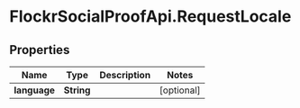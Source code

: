 # FlockrSocialProofApi.RequestLocale

## Properties
Name | Type | Description | Notes
------------ | ------------- | ------------- | -------------
**language** | **String** |  | [optional] 
